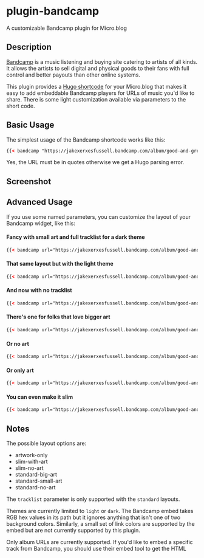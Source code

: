 # plugin-bandcamp

A customizable Bandcamp plugin for Micro.blog

## Description

[Bandcamp](https://bandcamp.com) is a music listening and buying site catering to artists of all kinds. It allows the artists to sell digital and physical goods to their fans with full control and better payouts than other online systems.

This plugin provides a [Hugo shortcode](https://gohugo.io/content-management/shortcodes/) for your Micro.blog that makes it easy to add embeddable Bandcamp players for URLs of music you'd like to share. There is some light customization available via parameters to the short code.

## Basic Usage

The simplest usage of the Bandcamp shortcode works like this:

```html
{{< bandcamp "https://jakexerxesfussell.bandcamp.com/album/good-and-green-again" >}}
```

Yes, the URL must be in quotes otherwise we get a Hugo parsing error.

## Screenshot



## Advanced Usage

If you use some named parameters, you can customize the layout of your Bandcamp widget, like this:

#### Fancy with small art and full tracklist for a dark theme
```html
{{< bandcamp url="https://jakexerxesfussell.bandcamp.com/album/good-and-green-again" layout="standard-small-art" tracklist="true" theme="dark" >}}
```

#### That same layout but with the light theme
```html
{{< bandcamp url="https://jakexerxesfussell.bandcamp.com/album/good-and-green-again" layout="standard-small-art" tracklist="true" theme="light" >}}
```

#### And now with no tracklist
```html
{{< bandcamp url="https://jakexerxesfussell.bandcamp.com/album/good-and-green-again" layout="standard-small-art" tracklist="false" >}}
```

#### There's one for folks that love bigger art
```html
{{< bandcamp url="https://jakexerxesfussell.bandcamp.com/album/good-and-green-again" layout="standard-big-art" >}}
```

#### Or no art
```html
{{< bandcamp url="https://jakexerxesfussell.bandcamp.com/album/good-and-green-again" layout="standard-no-art" tracklist="true" >}}
```

#### Or only art
```html
{{< bandcamp url="https://jakexerxesfussell.bandcamp.com/album/good-and-green-again" layout="artwork-only" >}}
```

#### You can even make it slim
```html
{{< bandcamp url="https://jakexerxesfussell.bandcamp.com/album/good-and-green-again" layout="slim-with-art" theme="dark" >}}
```

## Notes

The possible layout options are:
- artwork-only
- slim-with-art
- slim-no-art
- standard-big-art
- standard-small-art
- standard-no-art

The `tracklist` parameter is only supported with the `standard` layouts.

Themes are currently limited to `light` or `dark`. The Bandcamp embed takes RGB hex values in its path but it ignores anything that isn't one of two background colors. Similarly, a small set of link colors are supported by the embed but are not currently supported by this plugin.

Only album URLs are currently supported. If you'd like to embed a specific track from Bandcamp, you should use their embed tool to get the HTML
